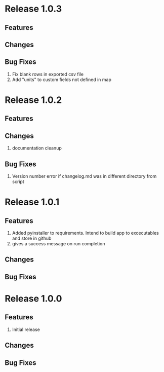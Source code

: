 # Release 1.0.3
## Features
## Changes
## Bug Fixes
1) Fix blank rows in exported csv file
2) Add "units" to custom fields not defined in map

# Release 1.0.2
## Features
## Changes
1) documentation cleanup
## Bug Fixes
1) Version number error if changelog.md was in different directory from script

# Release 1.0.1
## Features
1) Added pyinstaller to requirements. Intend to build app to excecutables and store in github
2) gives a success message on run completion
## Changes
## Bug Fixes

# Release 1.0.0
## Features
1) Initial release
## Changes
## Bug Fixes